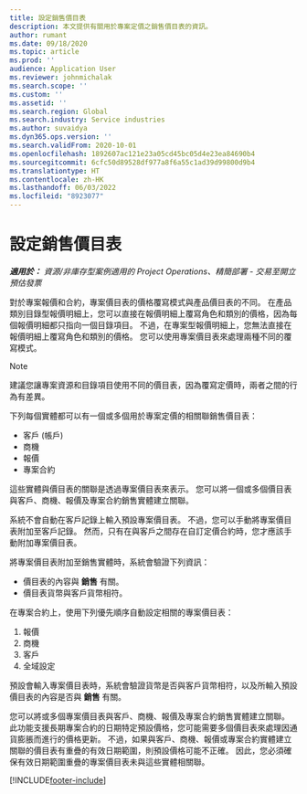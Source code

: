 ```yaml
---
title: 設定銷售價目表
description: 本文提供有關用於專案定價之銷售價目表的資訊。
author: rumant
ms.date: 09/18/2020
ms.topic: article
ms.prod: ''
audience: Application User
ms.reviewer: johnmichalak
ms.search.scope: ''
ms.custom: ''
ms.assetid: ''
ms.search.region: Global
ms.search.industry: Service industries
ms.author: suvaidya
ms.dyn365.ops.version: ''
ms.search.validFrom: 2020-10-01
ms.openlocfilehash: 1892607ac121e23a05cd45bc05d4e23ea84690b4
ms.sourcegitcommit: 6cfc50d89528df977a8f6a55c1ad39d99800d9b4
ms.translationtype: HT
ms.contentlocale: zh-HK
ms.lasthandoff: 06/03/2022
ms.locfileid: "8923077"
---
```

# <a name="set-up-a-sales-price-list"></a>設定銷售價目表

_**適用於：** 資源/非庫存型案例適用的 Project Operations、精簡部署 - 交易至開立預估發票_

對於專案報價和合約，專案價目表的價格覆寫模式與產品價目表的不同。 在產品類別目錄型報價明細上，您可以直接在報價明細上覆寫角色和類別的價格，因為每個報價明細都只指向一個目錄項目。 不過，在專案型報價明細上，您無法直接在報價明細上覆寫角色和類別的價格。 您可以使用專案價目表來處理兩種不同的覆寫模式。

> [!NOTE]
> 建議您讓專案資源和目錄項目使用不同的價目表，因為覆寫定價時，兩者之間的行為有差異。

下列每個實體都可以有一個或多個用於專案定價的相關聯銷售價目表：

- 客戶 (帳戶) 
- 商機 
- 報價 
- 專案合約

這些實體與價目表的關聯是透過專案價目表來表示。 您可以將一個或多個價目表與客戶、商機、報價及專案合約銷售實體建立關聯。

系統不會自動在客戶記錄上輸入預設專案價目表。 不過，您可以手動將專案價目表附加至客戶記錄。 然而，只有在與客戶之間存在自訂定價合約時，您才應該手動附加專案價目表。 

將專案價目表附加至銷售實體時，系統會驗證下列資訊：

- 價目表的內容與 **銷售** 有關。 
- 價目表貨幣與客戶貨幣相符。 

在專案合約上，使用下列優先順序自動設定相關的專案價目表：

1. 報價
2. 商機​​
3. 客戶 
4. 全域設定 

預設會輸入專案價目表時，系統會驗證貨幣是否與客戶貨幣相符，以及所輸入預設價目表的內容是否與 **銷售** 有關。

您可以將或多個專案價目表與客戶、商機、報價及專案合約銷售實體建立關聯。 此功能支援長期專案合約的日期特定預設價格，您可能需要多個價目表來處理因通貨膨脹而進行的價格更新。 不過，如果與客戶、商機、報價或專案合約實體建立關聯的價目表有重疊的有效日期範圍，則預設價格可能不正確。 因此，您必須確保有效日期範圍重疊的專案價目表未與這些實體相關聯。


[!INCLUDE[footer-include](../includes/footer-banner.md)]